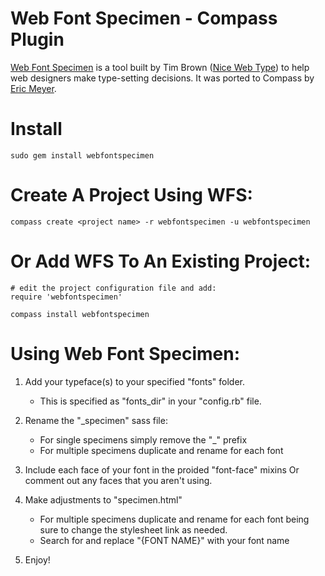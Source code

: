 Web Font Specimen - Compass Plugin 
==================================

[Web Font Specimen](http://webfontspecimen.com/) is a tool built by Tim Brown
([Nice Web Type](http://nicewebtype.com/)) to help web designers make
type-setting decisions. It was ported to Compass by [Eric
Meyer](http://www.oddbird.net).


Install 
=======

    sudo gem install webfontspecimen

Create A Project Using WFS:
===========================

    compass create <project name> -r webfontspecimen -u webfontspecimen

Or Add WFS To An Existing Project:
==================================

    # edit the project configuration file and add:
    require 'webfontspecimen'
    
    compass install webfontspecimen

Using Web Font Specimen:
========================

1. Add your typeface(s) to your specified "fonts" folder.
   - This is specified as "fonts_dir" in your "config.rb" file.

2. Rename the "_specimen" sass file:
   - For single specimens simply remove the "_" prefix
   - For multiple specimens duplicate and rename for each font

3. Include each face of your font in the proided "font-face" mixins
   Or comment out any faces that you aren't using.

4. Make adjustments to "specimen.html"
   - For multiple specimens duplicate and rename for each font
     being sure to change the stylesheet link as needed.
   - Search for and replace "{FONT NAME}" with your font name

5. Enjoy!